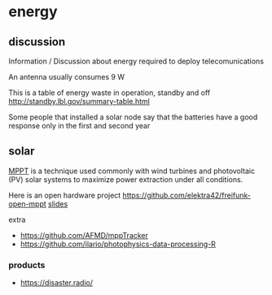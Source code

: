 # energy

## discussion

Information / Discussion about energy required to deploy telecomunications

An antenna usually consumes 9 W

This is a table of energy waste in operation, standby and off http://standby.lbl.gov/summary-table.html

Some people that installed a solar node say that the batteries have a good response only in the first and second year

## solar

[MPPT](https://en.wikipedia.org/wiki/Maximum_power_point_tracking) is a technique used commonly with wind turbines and photovoltaic (PV) solar systems to maximize power extraction under all conditions.

Here is an open hardware project https://github.com/elektra42/freifunk-open-mppt [slides](https://github.com/elektra42/freifunk-open-mppt/blob/master/Freifunk-Open-MPPT-English.pdf)

extra 

- https://github.com/AFMD/mppTracker
- https://github.com/ilario/photophysics-data-processing-R

### products

- https://disaster.radio/
